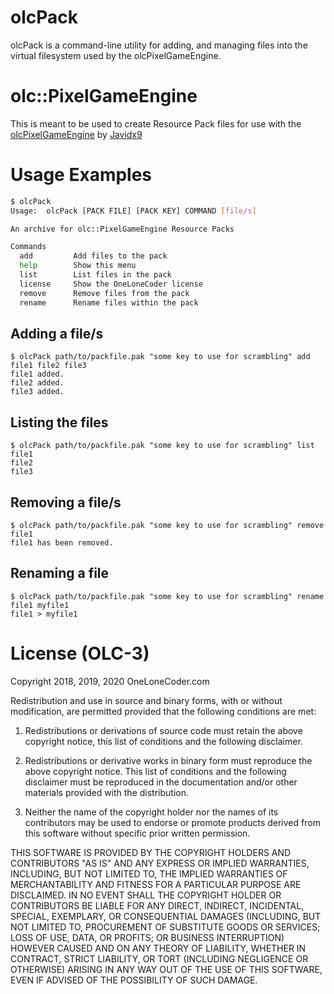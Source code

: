 # olcPack

olcPack is a command-line utility for adding, and managing
files into the virtual filesystem used by the olcPixelGameEngine.

# olc::PixelGameEngine

This is meant to be used to create Resource Pack files for use
with the [olcPixelGameEngine](https://github.com/OneLoneCoder/olcPixelGameEngine) by [Javidx9](https://github.com/OneLoneCoder)

# Usage Examples

```sh
$ olcPack 
Usage:	olcPack [PACK FILE] [PACK KEY] COMMAND [file/s]

An archive for olc::PixelGameEngine Resource Packs

Commands
  add         Add files to the pack
  help        Show this menu
  list        List files in the pack
  license     Show the OneLoneCoder license
  remove      Remove files from the pack
  rename      Rename files within the pack
```

## Adding a file/s

```
$ olcPack path/to/packfile.pak "some key to use for scrambling" add file1 file2 file3
file1 added.
file2 added.
file3 added.
```

## Listing the files
```
$ olcPack path/to/packfile.pak "some key to use for scrambling" list
file1
file2
file3
```

## Removing a file/s
```
$ olcPack path/to/packfile.pak "some key to use for scrambling" remove file1
file1 has been removed.
```
## Renaming a file
```
$ olcPack path/to/packfile.pak "some key to use for scrambling" rename file1 myfile1
file1 > myfile1
```

# License (OLC-3)

Copyright 2018, 2019, 2020 OneLoneCoder.com

Redistribution and use in source and binary forms, with or without 
modification, are permitted provided that the following conditions 
are met:

1. Redistributions or derivations of source code must retain the above 
   copyright notice, this list of conditions and the following disclaimer.

2. Redistributions or derivative works in binary form must reproduce 
   the above copyright notice. This list of conditions and the following 
   disclaimer must be reproduced in the documentation and/or other 
   materials provided with the distribution.

3. Neither the name of the copyright holder nor the names of its 
   contributors may be used to endorse or promote products derived 
   from this software without specific prior written permission.
    
THIS SOFTWARE IS PROVIDED BY THE COPYRIGHT HOLDERS AND CONTRIBUTORS 
"AS IS" AND ANY EXPRESS OR IMPLIED WARRANTIES, INCLUDING, BUT NOT 
LIMITED TO, THE IMPLIED WARRANTIES OF MERCHANTABILITY AND FITNESS FOR 
A PARTICULAR PURPOSE ARE DISCLAIMED. IN NO EVENT SHALL THE COPYRIGHT 
HOLDER OR CONTRIBUTORS BE LIABLE FOR ANY DIRECT, INDIRECT, INCIDENTAL, 
SPECIAL, EXEMPLARY, OR CONSEQUENTIAL DAMAGES (INCLUDING, BUT NOT 
LIMITED TO, PROCUREMENT OF SUBSTITUTE GOODS OR SERVICES; LOSS OF USE, 
DATA, OR PROFITS; OR BUSINESS INTERRUPTION) HOWEVER CAUSED AND ON ANY 
THEORY OF LIABILITY, WHETHER IN CONTRACT, STRICT LIABILITY, OR TORT 
(INCLUDING NEGLIGENCE OR OTHERWISE) ARISING IN ANY WAY OUT OF THE USE
OF THIS SOFTWARE, EVEN IF ADVISED OF THE POSSIBILITY OF SUCH DAMAGE.